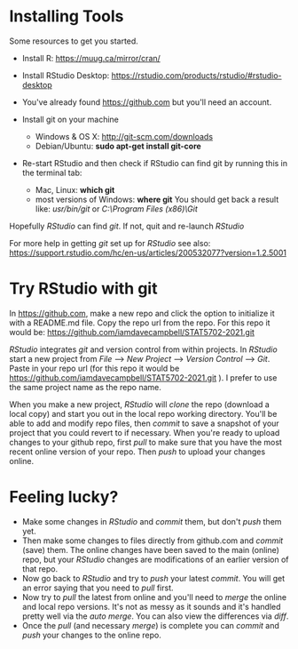 # Installing Tools

Some resources to get you started.

- Install R: https://muug.ca/mirror/cran/


- Install RStudio Desktop: https://rstudio.com/products/rstudio/#rstudio-desktop

- You've already found https://github.com but you'll need an account.

- Install git on your machine
  - Windows & OS X: http://git-scm.com/downloads
  - Debian/Ubuntu: __sudo apt-get install git-core__
  
  
- Re-start RStudio and then check if RStudio can find git  by running this in the terminal tab:
    - Mac, Linux: __which git__ 
    - most versions of Windows: __where git__ 
You should get back a result like: _usr/bin/git_ or _C:\Program Files (x86)\Git_
    
Hopefully _RStudio_ can find _git_.  If not, quit and re-launch _RStudio_

For more help in getting _git_ set up for _RStudio_ see also: https://support.rstudio.com/hc/en-us/articles/200532077?version=1.2.5001

# Try RStudio with git

In https://github.com, make a new repo and click the option to initialize it with a README.md file.  Copy the repo url from the repo.  For this repo it would be: https://github.com/iamdavecampbell/STAT5702-2021.git 

_RStudio_ integrates _git_ and version control from within projects.  In _RStudio_ start a new project from *File* —> *New Project* —> *Version Control* —> *Git*.  Paste in your repo url (for this repo it would be https://github.com/iamdavecampbell/STAT5702-2021.git ).  I prefer to use the same project name as the repo name.

When you make a new project, _RStudio_ will *clone* the repo (download a local copy) and start you out in the local repo working directory.  You'll be able to add and modify repo files, then *commit* to save a snapshot of your project that you could revert to if necessary.  When you're ready to upload changes to your github repo, first *pull* to make sure that you have the most recent online version of your repo.  Then *push* to upload your changes online.  


# Feeling lucky?

- Make some changes in _RStudio_ and *commit* them, but don't *push* them yet.  
- Then make some changes to files directly from github.com and *commit* (save) them.  The online changes have been saved to the main (online) repo, but your _RStudio_ changes are modifications of an earlier version of that repo. 
- Now go back to _RStudio_ and try to *push* your latest *commit*.  You will get an error saying that you need to *pull* first.
- Now try to *pull* the latest from online and you'll need to *merge* the online and local repo versions.  It's not as messy as it sounds and it's handled pretty well via the _auto merge_.  You can also view the differences via *diff*.  
- Once the *pull* (and necessary *merge*) is complete you can *commit* and *push* your changes to the online repo.  


